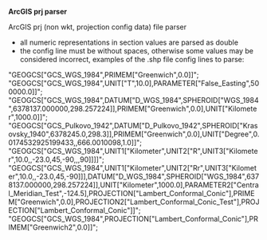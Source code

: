 **ArcGIS prj parser**

ArcGIS prj (non wkt, projection config data) file parser

- all numeric representations in section values are parsed as double
- the config line must be without spaces, otherwise some values may be considered incorrect, examples of the .shp file config lines to parse:

"GEOGCS[\"GCS_WGS_1984\",PRIMEM[\"Greenwich\",0.0]]";
"GEOGCS[\"GCS_WGS_1984\",UNIT[\"T\",10.0],PARAMETER[\"False_Easting\",500000.0]]";
"GEOGCS[\"GCS_WGS_1984\",DATUM[\"D_WGS_1984\",SPHEROID[\"WGS_1984\",6378137.000000,298.257224]],PRIMEM[\"Greenwich\",0.0],UNIT[\"Kilometer\",1000.0]]";
"GEOGCS[\"GCS_Pulkovo_1942\",DATUM[\"D_Pulkovo_1942\",SPHEROID[\"Krasovsky_1940\",6378245.0,298.3]],PRIMEM[\"Greenwich\",0.0],UNIT[\"Degree\",0.0174532925199433,,666.0010098,1.0]]";
"GEOGCS[\"GCS_WGS_1984\",UNIT1[\"Kilometer\",UNIT2[\"R\",UNIT3[\"Kilometer\",10.0,,-23.0,45,-90,,,90]]]]";
"GEOGCS[\"GCS_WGS_1984\",UNIT1[\"Kilometer\",UNIT2[\"Rr\",UNIT3[\"Kilometer\",10.0,,-23.0,45,-90]]],DATUM[\"D_WGS_1984\",SPHEROID[\"WGS_1984\",6378137.000000,298.257224]],UNIT[\"Kilometer\",1000.0],PARAMETER2[\"Central_Meridian_Test\",-124.5],PROJECTION[\"Lambert_Conformal_Conic\"],PRIMEM[\"Greenwich\",0.0],PROJECTION2[\"Lambert_Conformal_Conic_Test\"],PROJECTION[\"Lambert_Conformal_Conic\"]]";
"GEOGCS[\"GCS_WGS_1984\",PROJECTION[\"Lambert_Conformal_Conic\"],PRIMEM[\"Greenwich2\",0.0]]";

